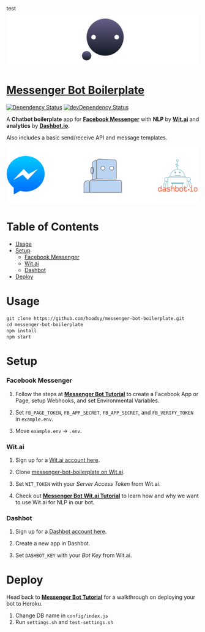 
test
![messenger-bot-boilerplate](./docs/cover-readme.png)
# [Messenger Bot Boilerplate](https://www.facebook.com/messengerbotboilerplate/)
[![Dependency Status](https://david-dm.org/hoodsy/messenger-bot-boilerplate.svg)](https://david-dm.org/hoodsy/messenger-bot-boilerplate)
[![devDependency Status](https://david-dm.org/hoodsy/messenger-bot-boilerplate/dev-status.svg)](https://david-dm.org/hoodsy/messenger-bot-boilerplate#info=devDependencies)

A **Chatbot boilerplate** app for **[Facebook Messenger](https://www.messenger.com)** with **NLP** by **[Wit.ai](https://wit.ai)** and **analytics** by **[Dashbot.io](https://www.dashbot.io/)**.

Also includes a basic send/receive API and message templates.

![logo-tools](./docs/logo-tools.png)

# Table of Contents
- [Usage](#usage)
- [Setup](#setup)
	- [Facebook Messenger](#facebook-messenger)
	- [Wit.ai](#witai)
	- [Dashbot](#dashbot)
- [Deploy](#deploy)


# Usage
```
git clone https://github.com/hoodsy/messenger-bot-boilerplate.git
cd messenger-bot-boilerplate
npm install
npm start
```

# Setup
### Facebook Messenger
1. Follow the steps at **[Messenger Bot Tutorial](https://github.com/jw84/messenger-bot-tutorial#setup-the-facebook-app)** to create a Facebook App or Page, setup Webhooks, and set Environmental Variables.

2. Set ```FB_PAGE_TOKEN```, ```FB_APP_SECRET```, ```FB_APP_SECRET```, and ```FB_VERIFY_TOKEN``` in ```example.env```.

3. Move ```example.env``` -> ```.env```.


### Wit.ai
1. Sign up for a [Wit.ai account here](https://wit.ai).

2. Clone [messenger-bot-boilerplate on Wit.ai](https://wit.ai/hoodsy/messenger-bot-boilerplate).

3. Set ```WIT_TOKEN``` with your *Server Access Token* from Wit.ai.

4. Check out **[Messenger Bot Wit.ai Tutorial](https://github.com/jw84/messenger-bot-witai-tutorial#setup-witai)** to learn how and why we want to use Wit.ai for NLP in our bot.


### Dashbot
1. Sign up for a [Dashbot account here](https://www.dashbot.io/).

2. Create a new app in Dashbot.

3. Set ```DASHBOT_KEY``` with your *Bot Key* from Wit.ai.

# Deploy
Head back to **[Messenger Bot Tutorial](https://github.com/jw84/messenger-bot-tutorial)** for a walkthrough on deploying your bot to Heroku.

1. Change DB name in ```config/index.js```
2. Run ```settings.sh``` and ```test-settings.sh```
